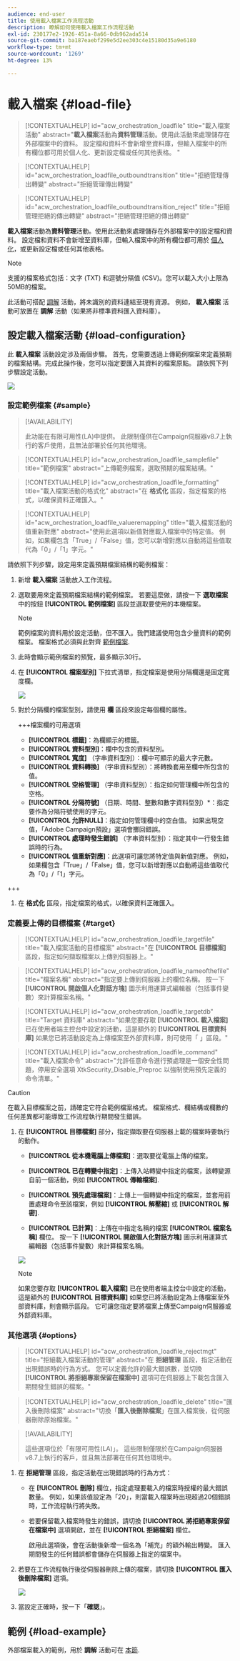 ```yaml
---
audience: end-user
title: 使用載入檔案工作流程活動
description: 瞭解如何使用載入檔案工作流程活動
exl-id: 230177e2-1926-451a-8a66-0db962ada514
source-git-commit: ba187eaebf299e5d2ee303c4e15180d35a9e6180
workflow-type: tm+mt
source-wordcount: '1269'
ht-degree: 13%

---
```


# 載入檔案 {#load-file}

>[!CONTEXTUALHELP]
>id="acw_orchestration_loadfile"
>title="載入檔案活動"
>abstract="**載入檔案**&#x200B;活動為&#x200B;**資料管理**&#x200B;活動。使用此活動來處理儲存在外部檔案中的資料。 設定檔和資料不會新增至資料庫，但輸入檔案中的所有欄位都可用於個人化、更新設定檔或任何其他表格。 "

>[!CONTEXTUALHELP]
>id="acw_orchestration_loadfile_outboundtransition"
>title="拒絕管理傳出轉變"
>abstract="拒絕管理傳出轉變"

>[!CONTEXTUALHELP]
>id="acw_orchestration_loadfile_outboundtransition_reject"
>title="拒絕管理拒絕的傳出轉變"
>abstract="拒絕管理拒絕的傳出轉變"


**載入檔案**&#x200B;活動為&#x200B;**資料管理**&#x200B;活動。使用此活動來處理儲存在外部檔案中的設定檔和資料。 設定檔和資料不會新增至資料庫，但輸入檔案中的所有欄位都可用於 [個人化](../../personalization/gs-personalization.md)，或更新設定檔或任何其他表格。

>[!NOTE]
>支援的檔案格式包括：文字 (TXT) 和逗號分隔值 (CSV)。您可以載入大小上限為50MB的檔案。

此活動可搭配 [調解](reconciliation.md) 活動，將未識別的資料連結至現有資源。 例如， **載入檔案** 活動可放置在 **調解** 活動（如果將非標準資料匯入資料庫）。

## 設定載入檔案活動 {#load-configuration}

此 **載入檔案** 活動設定涉及兩個步驟。 首先，您需要透過上傳範例檔案來定義預期的檔案結構。完成此操作後，您可以指定要匯入其資料的檔案原點。 請依照下列步驟設定活動。

![](../assets/workflow-load-file.png)

### 設定範例檔案 {#sample}

>[!AVAILABILITY]
>
>此功能在有限可用性(LA)中提供。 此限制僅供在Campaign伺服器v8.7上執行的客戶使用，且無法部署於任何其他環境。

>[!CONTEXTUALHELP]
>id="acw_orchestration_loadfile_samplefile"
>title="範例檔案"
>abstract="上傳範例檔案，選取預期的檔案結構。"

>[!CONTEXTUALHELP]
>id="acw_orchestration_loadfile_formatting"
>title="載入檔案活動的格式化"
>abstract="在 **格式化** 區段，指定檔案的格式，以確保資料正確匯入。"

>[!CONTEXTUALHELP]
>id="acw_orchestration_loadfile_valueremapping"
>title="載入檔案活動的值重新對應"
>abstract="使用此選項以新值對應載入檔案中的特定值。 例如，如果欄包含「True」/「False」值，您可以新增對應以自動將這些值取代為「0」/「1」字元。"

請依照下列步驟，設定用來定義預期檔案結構的範例檔案：

1. 新增 **載入檔案** 活動放入工作流程。

1. 選取要用來定義預期檔案結構的範例檔案。 若要這麼做，請按一下 **選取檔案** 中的按鈕 **[!UICONTROL 範例檔案]** 區段並選取要使用的本機檔案。

   >[!NOTE]
   >
   >範例檔案的資料用於設定活動，但不匯入。我們建議使用包含少量資料的範例檔案。 檔案格式必須與此對齊 [範例檔案](../../audience/file-audience.md#sample-file).

1. 此時會顯示範例檔案的預覽，最多顯示30行。

1. 在 **[!UICONTROL 檔案型別]** 下拉式清單，指定檔案是使用分隔欄還是固定寬度欄。

   ![](../assets/workflow-load-file-sample.png)

1. 對於分隔欄的檔案型別，請使用 **欄** 區段來設定每個欄的屬性。

   +++檔案欄的可用選項

   * **[!UICONTROL 標籤]**：為欄顯示的標籤。
   * **[!UICONTROL 資料型別]**：欄中包含的資料型別。
   * **[!UICONTROL 寬度]** （字串資料型別）：欄中可顯示的最大字元數。
   * **[!UICONTROL 資料轉換]** （字串資料型別）：將轉換套用至欄中所包含的值。
   * **[!UICONTROL 空格管理]** （字串資料型別）：指定如何管理欄中所包含的空格。
   * **[!UICONTROL 分隔符號]** （日期、時間、整數和數字資料型別）*：指定要作為分隔符號使用的字元。
   * **[!UICONTROL 允許NULL]**：指定如何管理欄中的空白值。 如果出現空值，「Adobe Campaign預設」選項會擲回錯誤。
   * **[!UICONTROL 處理時發生錯誤]** （字串資料型別）：指定其中一行發生錯誤時的行為。
   * **[!UICONTROL 值重新對應]**：此選項可讓您將特定值與新值對應。 例如，如果欄包含「True」/「False」值，您可以新增對應以自動將這些值取代為「0」/「1」字元。

+++

1. 在 **格式化** 區段，指定檔案的格式，以確保資料正確匯入。

### 定義要上傳的目標檔案 {#target}

>[!CONTEXTUALHELP]
>id="acw_orchestration_loadfile_targetfile"
>title="載入檔案活動的目標檔案"
>abstract="在 **[!UICONTROL 目標檔案]** 區段，指定如何擷取檔案以上傳到伺服器上。"

>[!CONTEXTUALHELP]
>id="acw_orchestration_loadfile_nameofthefile"
>title="檔案名稱"
>abstract="指定要上傳到伺服器上的欄位名稱。 按一下 **[!UICONTROL 開啟個人化對話方塊]** 圖示利用運算式編輯器（包括事件變數）來計算檔案名稱。"

>[!CONTEXTUALHELP]
>id="acw_orchestration_loadfile_targetdb"
>title="Target 資料庫"
>abstract="如果您要存取 **[!UICONTROL 載入檔案]** 已在使用者端主控台中設定的活動，這是額外的 **[!UICONTROL 目標資料庫]** 如果您已將活動設定為上傳檔案至外部資料庫，則可使用「 」區段。"

>[!CONTEXTUALHELP]
>id="acw_orchestration_loadfile_command"
>title="載入檔案命令"
>abstract="允許任意命令進行預處理是一個安全性問題，停用安全選項 XtkSecurity_Disable_Preproc 以強制使用預先定義的命令清單。"

>[!CAUTION]
>
>在載入目標檔案之前，請確定它符合範例檔案格式。 檔案格式、欄結構或欄數的任何差異都可能導致工作流程執行期間發生錯誤。

1. 在 **[!UICONTROL 目標檔案]** 部分，指定擷取要在伺服器上載的檔案時要執行的動作。

   * **[!UICONTROL 從本機電腦上傳檔案]**：選取要從電腦上傳的檔案。

   * **[!UICONTROL 已在轉變中指定]**：上傳入站轉變中指定的檔案，該轉變源自前一個活動，例如 **[!UICONTROL 傳輸檔案]**.

   * **[!UICONTROL 預先處理檔案]**：上傳上一個轉變中指定的檔案，並套用前置處理命令至該檔案，例如 **[!UICONTROL 解壓縮]** 或 **[!UICONTROL 解密]**.

   * **[!UICONTROL 已計算]**：上傳在中指定名稱的檔案 **[!UICONTROL 檔案名稱]** 欄位。 按一下 **[!UICONTROL 開啟個人化對話方塊]** 圖示利用運算式編輯器（包括事件變數）來計算檔案名稱。

   ![](../assets/workflow-load-file-config.png)

   >[!NOTE]
   >
   >如果您要存取 **[!UICONTROL 載入檔案]** 已在使用者端主控台中設定的活動，這是額外的 **[!UICONTROL 目標資料庫]** 如果您已將活動設定為上傳檔案至外部資料庫，則會顯示區段。 它可讓您指定要將檔案上傳至Campaign伺服器或外部資料庫。

### 其他選項 {#options}

>[!CONTEXTUALHELP]
>id="acw_orchestration_loadfile_rejectmgt"
>title="拒絕載入檔案活動的管理"
>abstract="在 **拒絕管理** 區段，指定活動在出現錯誤時的行為方式。 您可以定義允許的最大錯誤數，並切換 **[!UICONTROL 將拒絕專案保留在檔案中]** 選項可在伺服器上下載包含匯入期間發生錯誤的檔案。"

>[!CONTEXTUALHELP]
>id="acw_orchestration_loadfile_delete"
>title="匯入後刪除檔案"
>abstract="切換「**匯入後刪除檔案**」在匯入檔案後，從伺服器刪除原始檔案。"


>[!AVAILABILITY]
>
>這些選項位於「有限可用性(LA)」。 這些限制僅限於在Campaign伺服器v8.7上執行的客戶，並且無法部署在任何其他環境中。

1. 在 **拒絕管理** 區段，指定活動在出現錯誤時的行為方式：

   * 在 **[!UICONTROL 刪除]** 欄位，指定處理要載入的檔案時授權的最大錯誤數量。 例如，如果該值設定為「20」，則當載入檔案時出現超過20個錯誤時，工作流程執行將失敗。

   * 若要保留載入檔案時發生的錯誤，請切換 **[!UICONTROL 將拒絕專案保留在檔案中]** 選項開啟，並在 **[!UICONTROL 拒絕檔案]** 欄位。

     啟用此選項後，會在活動後新增一個名為「補充」的額外輸出轉變。 匯入期間發生的任何錯誤都會儲存在伺服器上指定的檔案中。

1. 若要在工作流程執行後從伺服器刪除上傳的檔案，請切換 **[!UICONTROL 匯入後刪除檔案]** 選項。

   ![](../assets/workflow-load-file-options.png)

1. 當設定正確時，按一下「**確認**」。

## 範例 {#load-example}

外部檔案載入的範例，用於 **調解** 活動可在 [本節](reconciliation.md#reconciliation-example).
